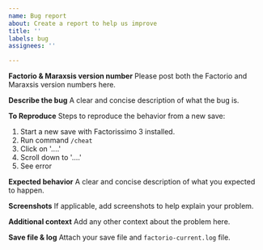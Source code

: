 ```yaml
---
name: Bug report
about: Create a report to help us improve
title: ''
labels: bug
assignees: ''

---
```


**Factorio & Maraxsis version number**
Please post both the Factorio and Maraxsis version numbers here.

**Describe the bug**
A clear and concise description of what the bug is.

**To Reproduce**
Steps to reproduce the behavior from a new save:
1. Start a new save with Factorissimo 3 installed.
2. Run command `/cheat`
3. Click on '....'
4. Scroll down to '....'
5. See error

**Expected behavior**
A clear and concise description of what you expected to happen.

**Screenshots**
If applicable, add screenshots to help explain your problem.

**Additional context**
Add any other context about the problem here.

**Save file & log**
Attach your save file and `factorio-current.log` file.
